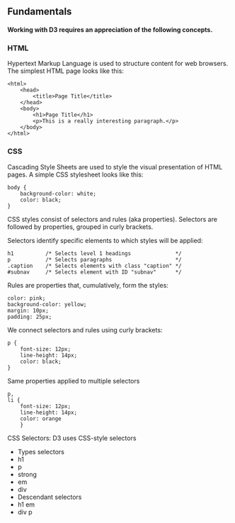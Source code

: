 <!-- note: Install Markdown Preview extension on Chrome Browser -->



## Fundamentals
#### Working with D3 requires an appreciation of the following concepts.
### HTML
Hypertext Markup Language is used to structure content for web browsers.
The simplest HTML page looks like this:


    <html>
        <head>
            <title>Page Title</title>
        </head>
        <body>
            <h1>Page Title</h1>
            <p>This is a really interesting paragraph.</p>
        </body>
    </html>
### CSS
Cascading Style Sheets are used to style the visual presentation of HTML pages.
A simple CSS stylesheet looks like this:

    body {
        background-color: white;
        color: black;
    }

CSS styles consist of selectors and rules (aka properties).
Selectors are followed by properties, grouped in curly brackets.

Selectors identify specific elements to which styles will be applied:

    h1          /* Selects level 1 headings              */
    p           /* Selects paragraphs                    */
    .caption    /* Selects elements with class "caption" */
    #subnav     /* Selects element with ID "subnav"      */

Rules are properties that, cumulatively, form the styles:

    color: pink;
    background-color: yellow;
    margin: 10px;
    padding: 25px;

We connect selectors and rules using curly brackets:

    p {
        font-size: 12px;
        line-height: 14px;
        color: black;
    }

Same properties applied to multiple selectors

    p,
    li {
        font-size: 12px;
        line-height: 14px;
        color: orange
        }

CSS Selectors: D3 uses CSS-style selectors
* Types selectors
* h1
* p
* strong
* em
* div
* Descendant selectors
* h1 em <!-- selects em elements contained in an h1 -->
* div p <!-- selects p elements contained in an a div -->





